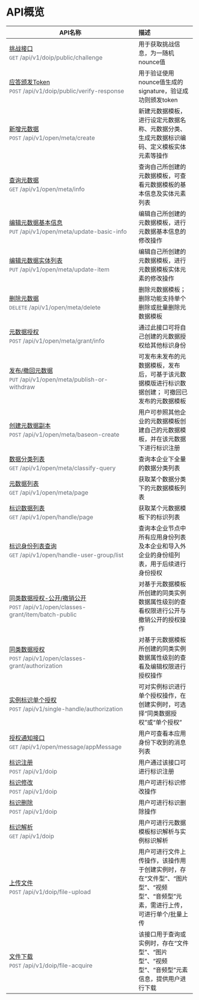 # API概览

| <div style="width: 330px;">API名称</div>        |      描述      |
| -------------------- | :----------- |
| [挑战接口](./challenge.md#挑战接口)  <div class="api-list-url">`GET`  /api/v1/doip/public/challenge </div>     | 用于获取挑战信息，为一随机nounce值 | 
| [应答颁发Token](./challenge.md#应答颁发Token)  <div class="api-list-url">`POST`  /api/v1/doip/public/verify-response </div>    |   用于验证使用nounce值生成的signature，验证成功则颁发token    |
| [新增元数据](./meta.md#新增元数据) <div class="api-list-url">`POST`  /api/v1/open/meta/create </div>  |   新建元数据模板，进行设定元数据名称、元数据分类、生成元数据标识编码、定义模板实体元素等操作    | 
| [查询元数据](./meta.md#查询元数据) <div class="api-list-url">`GET`  /api/v1/open/meta/info </div>  |   查询自己所创建的元数据模板，可查看元数据模板的基本信息及实体元素列表    | 
| [编辑元数据基本信息](./meta.md#编辑元数据基本信息) <div class="api-list-url">`PUT`  /api/v1/open/meta/update-basic-info </div>  |   编辑自己所创建的元数据模板，进行元数据基本信息的修改操作    | 
| [编辑元数据实体列表](./meta.md#编辑元数据实体列表) <div class="api-list-url">`PUT`  /api/v1/open/meta/update-item </div>  |   编辑自己所创建的元数据模板，进行元数据模板实体元素的修改操作    | 
| [删除元数据](./meta.md#删除元数据) <div class="api-list-url">`DELETE`  /api/v1/open/meta/delete </div>  |   删除元数据模板；删除功能支持单个删除或批量删除元数据模板    | 
| [元数据授权](./meta.md#元数据授权) <div class="api-list-url">`POST`  /api/v1/open/meta/grant/info </div>  |   通过此接口可将自己创建的元数据授权给其他标识身份    | 
| [发布/撤回元数据](./meta.md#发布-撤回元数据) <div class="api-list-url">`PUT`  /api/v1/open/meta/publish-or-withdraw </div>  |   可发布未发布的元数据模板，发布后，可基于该元数据模版进行标识数据创建； 可撤回已发布的元数据模板    | 
| [创建元数据副本](./meta.md#创建元数据副本) <div class="api-list-url">`POST`  /api/v1/open/meta/baseon-create </div>  |   用户可参照其他企业的元数据模板创建自己的元数据模板，并在该元数据下进行标识注册    | 
| [数据分类列表](./meta.md#数据分类列表) <div class="api-list-url">`GET`  /api/v1/open/meta/classify-query </div>  |   查询本企业下全量的数据分类列表    | 
| [元数据列表](./meta.md#元数据列表) <div class="api-list-url">`GET`  /api/v1/open/meta/page </div>  |   获取某个数据分类下的元数据模板列表    | 
| [标识数据列表](./meta.md#标识数据列表) <div class="api-list-url">`GET`  /api/v1/open/handle/page </div>  |   获取某个元数据模板下的标识列表    | 
| [标识身份列表查询](./data-auth.md#标识身份列表查询) <div class="api-list-url">`GET`  /api/v1/open/handle-user-group/list </div>  |   查询本企业节点中所有应用身份列表及本企业和导入外企业的身份组列表，用于后续进行身份授权    | 
| [同类数据授权-公开/撤销公开](./data-auth.md#同类数据授权-公开-撤销公开) <div class="api-list-url">`POST`  /api/v1/open/classes-grant/item/batch-public </div>  |   对基于元数据模板所创建的同类实例数据属性级别的查看权限进行公开与撤销公开的授权操作    | 
| [同类数据授权](./data-auth.md#同类数据授权) <div class="api-list-url">`POST`  /api/v1/open/classes-grant/authorization </div>  |   对基于元数据模板所创建的同类实例数据属性级别的查看及编辑权限进行授权操作    | 
| [实例标识单个授权](./data-auth.md#实例标识单个授权) <div class="api-list-url">`POST`  /api/v1/single-handle/authorization </div>  |   可对实例标识进行单个授权操作，在创建实例时，可选择“同类数据授权”或“单个授权”    | 
| [授权通知接口](./data-auth.md#授权通知接口) <div class="api-list-url">`GET`  /api/v1/open/message/appMessage </div>  |   用户可查看本应用身份下收到的消息列表   | 
| [标识注册](./handle.md#标识注册) <div class="api-list-url">`POST`  /api/v1/doip </div>  |   用户通过该接口可进行标识注册   | 
| [标识修改](./handle.md#标识修改) <div class="api-list-url">`POST`  /api/v1/doip </div>  |   用户可进行标识修改操作   | 
| [标识删除](./handle.md#标识删除) <div class="api-list-url">`POST`  /api/v1/doip </div>  |   用户可进行标识删除操作   | 
| [标识解析](./handle.md#标识解析) <div class="api-list-url">`GET`  /api/v1/doip </div>  |   用户可进行元数据模板标识解析与实例标识解析   | 
| [上传文件](./file.md#上传文件) <div class="api-list-url">`POST`  /api/v1/doip/file-upload </div>  |   用户可进行文件上传操作，该操作用于创建实例时，存在“文件型”、“图片型”、“视频型”、“音频型”元素，需进行上传，可进行单个/批量上传   | 
| [文件下载](./file.md#文件下载) <div class="api-list-url">`POST`  /api/v1/doip/file-acquire </div>  |   该接口用于查询或实例时，存在“文件型”、“图片型”、“视频型”、“音频型”元素信息，提供用户进行下载   |





<style type="text/css" rel="stylesheet">
.api-list-url { 
    color: #646a73; 
    margin-top:3px;
    }
</style>